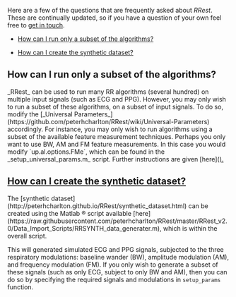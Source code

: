 Here are a few of the questions that are frequently asked about _RRest_. These are continually updated, so if you have a question of your own feel free to [get in touch](http://peterhcharlton.github.io/RRest/contributions.html).

* <a href="#subset_algs">How can I run only a subset of the algorithms?</a>

* <a href="#create_synth">How can I create the synthetic dataset?</a>


## How can I run only a subset of the algorithms?
<a name="subset_algs" />
_RRest_ can be used to run many RR algorithms (several hundred) on multiple input signals (such as ECG and PPG).
However, you may only wish to run a subset of these algorithms, on a subset of input signals.
To do so, modify the [_Universal Parameters_](https://github.com/peterhcharlton/RRest/wiki/Universal-Parameters) accordingly.
For instance, you may only wish to run algorithms using a subset of the available feature measurement techniques. Perhaps you only want to use BW, AM and FM feature measurements. In this case you would modify `up.al.options.FMe`, which can be found in the _setup_universal_params.m_ script. Further instructions are given [here](<a href="https://github.com/peterhcharlton/RRest/wiki/Universal-Parameters#feats">).

## How can I create the synthetic dataset?
<a name="create_synth" />
The [synthetic dataset](http://peterhcharlton.github.io/RRest/synthetic_dataset.html) can be created using the Matlab &reg; script available [here](https://raw.githubusercontent.com/peterhcharlton/RRest/master/RRest_v2.0/Data_Import_Scripts/RRSYNTH_data_generater.m), which is within the overall script.

This will generated simulated ECG and PPG signals, subjected to the three respiratory modulations: baseline wander (BW), amplitude modulation (AM), and frequency modulation (FM).
If you only wish to generate a subset of these signals (such as only ECG, subject to only BW and AM), then you can do so by specifying the required signals and modulations in `setup_params` function.